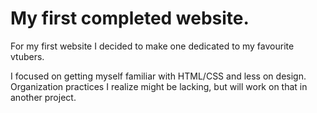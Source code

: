 # My first completed website.

For my first website I decided to make one dedicated to my favourite vtubers.

I focused on getting myself familiar with HTML/CSS and less on design.
Organization practices I realize might be lacking, but will work on that in another project.
